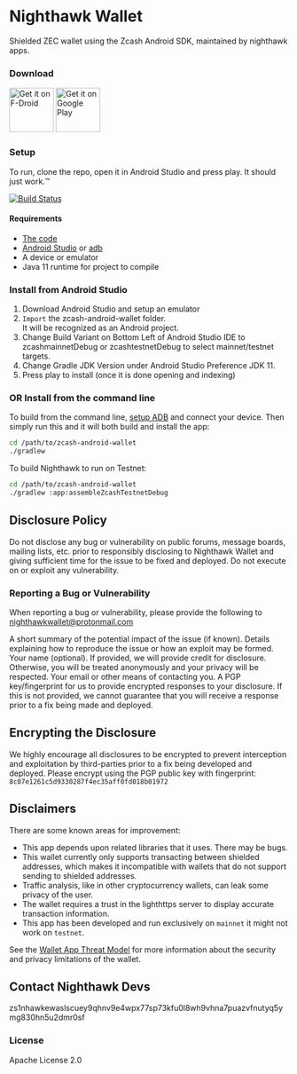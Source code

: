 # Nighthawk Wallet
Shielded ZEC wallet using the Zcash Android SDK, maintained by nighthawk apps.

### Download

[<img src="https://fdroid.gitlab.io/artwork/badge/get-it-on.png"
     alt="Get it on F-Droid"
     height="80">](https://f-droid.org/packages/com.nighthawkapps.wallet.android/)
[<img src="https://play.google.com/intl/en_us/badges/images/generic/en-play-badge.png"
     alt="Get it on Google Play"
     height="80">](https://play.google.com/store/apps/details?id=com.nighthawkapps.wallet.android)

### Setup
To run, clone the repo, open it in Android Studio and press play. It should just work.™

[![Build Status](https://app.bitrise.io/app/f41058ec24e805c8/status.svg?token=4RbH2IZITmTCvom22WGQRg&branch=master)](https://app.bitrise.io/app/f41058ec24e805c8) 

#### Requirements
- [The code](https://github.com/nighthawk-apps/nighthawk-wallet-android)
- [Android Studio](https://developer.android.com/studio/index.html) or [adb](https://www.xda-developers.com/what-is-adb/)
- A device or emulator
- Java 11 runtime for project to compile

### Install from Android Studio
1. Download Android Studio and setup an emulator
2. `Import` the zcash-android-wallet folder.  
    It will be recognized as an Android project.
3. Change Build Variant on Bottom Left of Android Studio IDE to zcashmainnetDebug or zcashtestnetDebug to select mainnet/testnet targets.
4. Change Gradle JDK Version under Android Studio Preference JDK 11.
5. Press play to install (once it is done opening and indexing)

### OR Install from the command line
To build from the command line, [setup ADB](https://www.xda-developers.com/install-adb-windows-macos-linux/) and connect your device. Then simply run this and it will both build and install the app:
```bash
cd /path/to/zcash-android-wallet
./gradlew
```

To build Nighthawk to run on Testnet:
```bash
cd /path/to/zcash-android-wallet
./gradlew :app:assembleZcashTestnetDebug
```

## Disclosure Policy
Do not disclose any bug or vulnerability on public forums, message boards, mailing lists, etc. prior to responsibly disclosing to Nighthawk Wallet and giving sufficient time for the issue to be fixed and deployed. Do not execute on or exploit any vulnerability.

### Reporting a Bug or Vulnerability
When reporting a bug or vulnerability, please provide the following to nighthawkwallet@protonmail.com

A short summary of the potential impact of the issue (if known).
Details explaining how to reproduce the issue or how an exploit may be formed.
Your name (optional). If provided, we will provide credit for disclosure. Otherwise, you will be treated anonymously and your privacy will be respected.
Your email or other means of contacting you.
A PGP key/fingerprint for us to provide encrypted responses to your disclosure. If this is not provided, we cannot guarantee that you will receive a response prior to a fix being made and deployed.

## Encrypting the Disclosure
We highly encourage all disclosures to be encrypted to prevent interception and exploitation by third-parties prior to a fix being developed and deployed.  Please encrypt using the PGP public key with fingerprint: `8c07e1261c5d9330287f4ec35aff0fd018b01972`

## Disclaimers
There are some known areas for improvement:

- This app depends upon related libraries that it uses. There may be bugs.
- This wallet currently only supports transacting between shielded addresses, which makes it incompatible with wallets that do not support sending to shielded addresses. 
- Traffic analysis, like in other cryptocurrency wallets, can leak some privacy of the user.
- The wallet requires a trust in the lighthttps server to display accurate transaction information. 
- This app has been developed and run exclusively on `mainnet` it might not work on `testnet`.  

See the [Wallet App Threat Model](https://zcash.readthedocs.io/en/latest/rtd_pages/wallet_threat_model.html)
for more information about the security and privacy limitations of the wallet.

## Contact Nighthawk Devs
zs1nhawkewaslscuey9qhnv9e4wpx77sp73kfu0l8wh9vhna7puazvfnutyq5ymg830hn5u2dmr0sf

### License
Apache License 2.0
